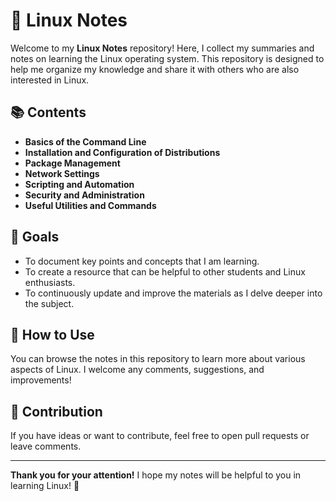 # 🐧 Linux Notes

Welcome to my **Linux Notes** repository! Here, I collect my summaries and notes on learning the Linux operating system. This repository is designed to help me organize my knowledge and share it with others who are also interested in Linux.

## 📚 Contents

- **Basics of the Command Line**
- **Installation and Configuration of Distributions**
- **Package Management**
- **Network Settings**
- **Scripting and Automation**
- **Security and Administration**
- **Useful Utilities and Commands**

## 🎯 Goals

- To document key points and concepts that I am learning.
- To create a resource that can be helpful to other students and Linux enthusiasts.
- To continuously update and improve the materials as I delve deeper into the subject.

## 🚀 How to Use

You can browse the notes in this repository to learn more about various aspects of Linux. I welcome any comments, suggestions, and improvements!

## 🤝 Contribution

If you have ideas or want to contribute, feel free to open pull requests or leave comments.

---

**Thank you for your attention!** I hope my notes will be helpful to you in learning Linux! 🌟
